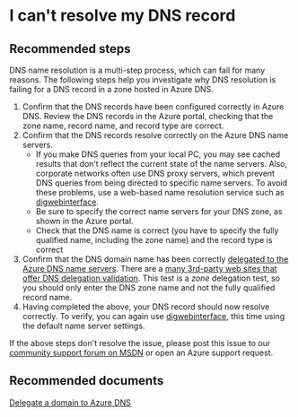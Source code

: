 <properties
   pageTitle="I can't resolve my DNS record"
   description="I am unable to resolve a new DNS record in a DNS zone hosted in Azure DNS."
   service="microsoft.network"
   resource="dnszones"
   authors="jtuliani"
   displayOrder="3"
   selfHelpType="resource"
   supportTopicIds=""
   productPesIds=""
   resourceTags=""
   cloudEnvironments="public"
/>

# I can't resolve my DNS record

## **Recommended steps**

DNS name resolution is a multi-step process, which can fail for many reasons. The following steps help you investigate why DNS resolution is failing for a DNS record in a zone hosted in Azure DNS.

1.	Confirm that the DNS records have been configured correctly in Azure DNS. Review the DNS records in the Azure portal, checking that the zone name, record name, and record type are correct.
2.	Confirm that the DNS records resolve correctly on the Azure DNS name servers.
    - If you make DNS queries from your local PC, you may see cached results that don’t reflect the current state of the name servers.  Also, corporate networks often use DNS proxy servers, which prevent DNS queries from being directed to specific name servers.  To avoid these problems, use a web-based name resolution service such as [digwebinterface](http://digwebinterface.com).
    - Be sure to specify the correct name servers for your DNS zone, as shown in the Azure portal.
    - Check that the DNS name is correct (you have to specify the fully qualified name, including the zone name) and the record type is correct
3.	Confirm that the DNS domain name has been correctly [delegated to the Azure DNS name servers](https://docs.microsoft.com/azure/dns/dns-domain-delegation). There are a [many 3rd-party web sites that offer DNS delegation validation]( https://www.bing.com/search?q=dns+check+tool). This test is a *zone* delegation test, so you should only enter the DNS zone name and not the fully qualified record name.
4.	Having completed the above, your DNS record should now resolve correctly. To verify, you can again use [digwebinterface](http://digwebinterface.com), this time using the default name server settings.

If the above steps don't resolve the issue, please post this issue to our [community support forum on MSDN](https://social.msdn.microsoft.com/Forums/en-US/home?forum=WAVirtualMachinesVirtualNetwork) or open an Azure support request.

## **Recommended documents**

[Delegate a domain to Azure DNS](https://docs.microsoft.com/azure/dns/dns-domain-delegation)


